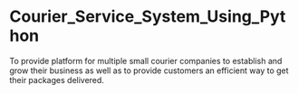 # Courier_Service_System_Using_Python
To provide platform for multiple small courier companies to establish and grow their business as well as to provide customers an efficient way to get their packages delivered.
